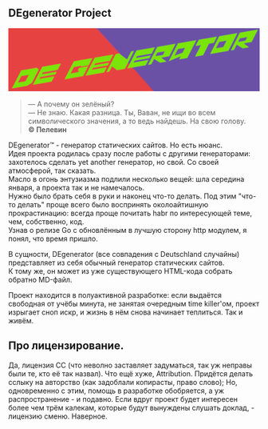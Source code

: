 ## DEgenerator Project
![Our logo. Gorye look'ovoe](static/DEgenerator.png)

> — А почему он зелёный?    
> — Не знаю. Какая разница. Ты, Ваван, не ищи во всем символического значения, а то ведь найдешь. На свою голову.    
> **© Пелевин**

DEgenerator™ - генератор статических сайтов. Но есть нюанс.   
Идея проекта родилась сразу после работы с другими генераторами: захотелось сделать yet another генератор, но свой. Со своей атмосферой, так сказать.  
Масло в огонь энтузиазма подлили несколько вещей: шла середина января, а проекта так и не намечалось.     
Нужно было брать себя в руки и наконец что-то делать. Под этим "что-то делать" проще всего было воспринять околоайтишную прокрастинацию: всегда проще почитать habr по интересующей теме, чем, собственно, код.   
Узнав о релизе Go с обновлённым в лучшую сторону http модулем, я понял, что время пришло. 

В сущности, DEgenerator (все совпадения с Deutschland случайны) представляет из себя обычный генератор статических сайтов.   
К тому же, он может из уже существующего HTML-кода собрать обратно MD-файл. 

Проект находится в полуактивной разработке: если выдаётся свободная от учёбы минута, не занятая очередным time killer'ом, проект изрыгает сноп искр, и жизнь в нём снова начинает теплиться. Так и живём. 

## Про лицензирование. 
Да, лицензия CC (что неволно заставляет задуматься, так уж неправы были те, кто её так назвал).
Что ещё хуже, Attribution. Придётся делать сслыку на авторство (как задоблали копирасты, право слово);
Но, одновременно с этим, помощь в разработке обобряется, а уж распространение - и подавно. 
Если вдруг проект будет интересен более чем трём калекам, которые будут вынуждены слушать доклад, - лицензию сменю. Наверное. 

